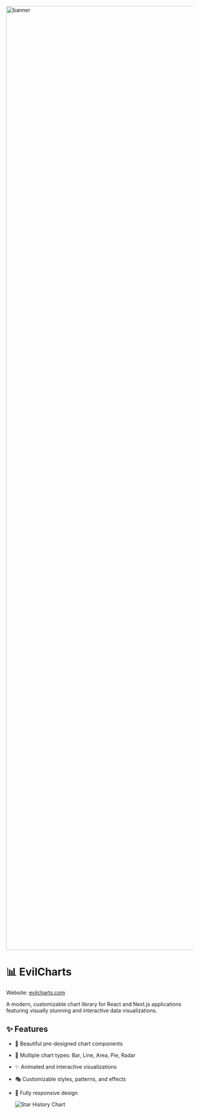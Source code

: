 <img width="4800" height="2532" alt="banner" src="https://github.com/user-attachments/assets/e5701a46-1a32-449d-aaef-e9172af7dc0a" />

# 📊 EvilCharts

Website: [evilcharts.com](https://evilcharts.com)

A modern, customizable chart library for React and Next.js applications featuring visually stunning and interactive data visualizations.

## ✨ Features

- 🎨 Beautiful pre-designed chart components
- 🌈 Multiple chart types: Bar, Line, Area, Pie, Radar
- ✨ Animated and interactive visualizations
- 🎭 Customizable styles, patterns, and effects
- 📱 Fully responsive design



 
  <picture>
    <source
      media="(prefers-color-scheme: dark)"
      srcset="https://api.star-history.com/svg?repos=legions-developer/evilcharts&type=Date&theme=dark"
    />
    <source
      media="(prefers-color-scheme: light)"
      srcset="https://api.star-history.com/svg?repos=legions-developer/evilcharts&type=Date"
    />
    <img
      alt="Star History Chart"
      src="https://api.star-history.com/svg?repos=legions-developer/evilcharts&type=Date"
    />
  </picture> 
